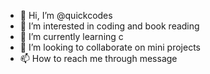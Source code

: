- 👋 Hi, I’m @quickcodes
- 👀 I’m interested in coding and book reading
- 🌱 I’m currently learning c 
- 💞️ I’m looking to collaborate on mini projects
- 📫 How to reach me through message

<!---
quickcodes/quickcodes is a ✨ special ✨ repository because its `README.md` (this file) appears on your GitHub profile.
You can click the Preview link to take a look at your changes.
--->
